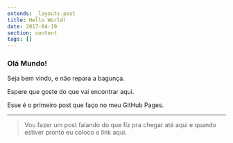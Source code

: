 ```yaml
---
extends: _layouts.post
title: Hello World!
date: 2017-04-19
section: content
tags: []
---
```


### Olá Mundo!

Seja bem vindo, e não repara a bagunça.

Espere que goste do que vai encontrar aqui.

Esse é o primeiro post que faço no meu GitHub Pages.

--- 

> Vou fazer um post falando do que fiz pra chegar até aqui e quando estiver pronto eu coloco o link aqui.